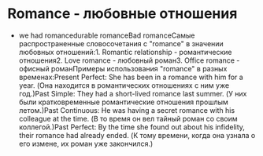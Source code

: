 # Romance - любовные отношения




- we had romancedurable romanceBad romanceСамые распространенные словосочетания с "romance" в значении любовных отношений:1. Romantic relationship - романтические отношения2. Love romance - любовный роман3. Office romance - офисный романПримеры использования "romance" в разных временах:Present Perfect: She has been in a romance with him for a year. (Она находится в романтических отношениях с ним уже год.)Past Simple: They had a short-lived romance last summer. (У них были кратковременные романтические отношения прошлым летом.)Past Continuous: He was having a secret romance with his colleague at the time. (В то время он вел тайный роман со своим коллегой.)Past Perfect: By the time she found out about his infidelity, their romance had already ended. (К тому времени, когда она узнала о его измене, их роман уже закончился.)